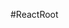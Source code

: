 #ReactRoot

<!-- [![Build Status](https://travis-ci.org/halleycarleton/stackathon.svg?branch=master)](https://travis-ci.org/halleycarleton/stackathon) -->
